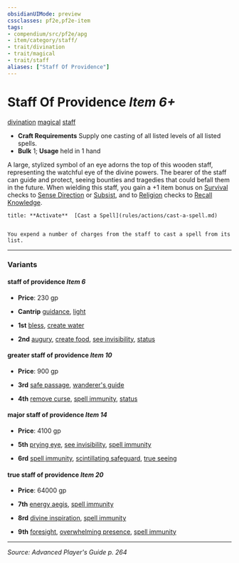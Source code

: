 ```yaml
---
obsidianUIMode: preview
cssclasses: pf2e,pf2e-item
tags:
- compendium/src/pf2e/apg
- item/category/staff/
- trait/divination
- trait/magical
- trait/staff
aliases: ["Staff Of Providence"]
---
```

# Staff Of Providence *Item 6+*  
[divination](rules/traits/divination.md "Divination School Trait")  [magical](rules/traits/magical.md "Magical Item Trait")  [staff](rules/traits/staff.md "Staff Item Trait")  

- **Craft Requirements** Supply one casting of all listed levels of all listed spells.
- **Bulk** 1; **Usage** held in 1 hand

A large, stylized symbol of an eye adorns the top of this wooden staff, representing the watchful eye of the divine powers. The bearer of the staff can guide and protect, seeing bounties and tragedies that could befall them in the future. When wielding this staff, you gain a +1 item bonus on [Survival](compendium/skills.md#Survival) checks to [Sense Direction](rules/actions/sense-direction.md) or [Subsist](rules/actions/subsist.md), and to [Religion](compendium/skills.md#Religion) checks to [Recall Knowledge](rules/actions/recall-knowledge.md).

```ad-embed-ability
title: **Activate**  [Cast a Spell](rules/actions/cast-a-spell.md)


You expend a number of charges from the staff to cast a spell from its list.
```

---

### Variants

#### staff of providence *Item 6*

- **Price**: 230 gp

- **Cantrip** [guidance](compendium/spells/guidance.md), [light](compendium/spells/light.md)
- **1st** [bless](compendium/spells/bless.md), [create water](compendium/spells/create-water.md)
- **2nd** [augury](compendium/spells/augury.md), [create food](compendium/spells/create-food.md), [see invisibility](compendium/spells/see-invisibility.md), [status](compendium/spells/status.md)

#### greater staff of providence *Item 10*

- **Price**: 900 gp

- **3rd** [safe passage](compendium/spells/safe-passage-apg.md), [wanderer's guide](compendium/spells/wanderers-guide.md)
- **4th** [remove curse](compendium/spells/remove-curse.md), [spell immunity](compendium/spells/spell-immunity.md), [status](compendium/spells/status.md)

#### major staff of providence *Item 14*

- **Price**: 4100 gp

- **5th** [prying eye](compendium/spells/prying-eye.md), [see invisibility](compendium/spells/see-invisibility.md), [spell immunity](compendium/spells/spell-immunity.md)
- **6rd** [spell immunity](compendium/spells/spell-immunity.md), [scintillating safeguard](compendium/spells/scintillating-safeguard-apg.md), [true seeing](compendium/spells/true-seeing.md)

#### true staff of providence *Item 20*

- **Price**: 64000 gp

- **7th** [energy aegis](compendium/spells/energy-aegis.md), [spell immunity](compendium/spells/spell-immunity.md)
- **8rd** [divine inspiration](compendium/spells/divine-inspiration.md), [spell immunity](compendium/spells/spell-immunity.md)
- **9th** [foresight](compendium/spells/foresight.md), [overwhelming presence](compendium/spells/overwhelming-presence.md), [spell immunity](compendium/spells/spell-immunity.md)

---
*Source: Advanced Player's Guide p. 264*